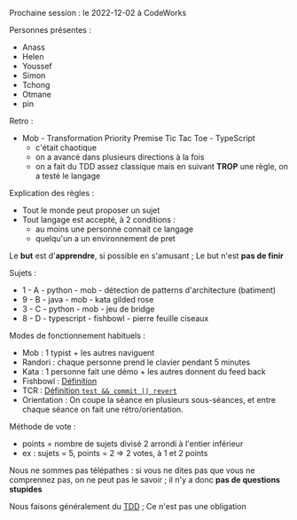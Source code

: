 Prochaine session : le 2022-12-02 à CodeWorks

Personnes présentes :
- Anass
- Helen
- Youssef
- Simon
- Tchong
- Otmane
- pin

Retro :
- Mob - Transformation Priority Premise Tic Tac Toe - TypeScript
  - c'était chaotique
  - on a avancé dans plusieurs directions à la fois
  - on a fait du TDD assez classique mais en suivant **TROP** une règle, on a testé le langage

Explication des règles :
- Tout le monde peut proposer un sujet
- Tout langage est accepté, à 2 conditions :
  - au moins une personne connait ce langage
  - quelqu'un a un environnement de pret

Le **but** est d'**apprendre**, si possible en s'amusant ;
Le but n'est **pas de finir**

Sujets :
- 1 - A - python - mob - détection de patterns d'architecture (batiment)
- 9 - B - java - mob - kata gilded rose
- 3 - C - python - mob - jeu de bridge
- 8 - D - typescript - fishbowl - pierre feuille ciseaux

Modes de fonctionnement habituels :
- Mob : 1 typist + les autres naviguent
- Randori : chaque personne prend le clavier pendant 5 minutes
- Kata : 1 personne fait une démo + les autres donnent du feed back
- Fishbowl : [Définition](https://en.wikipedia.org/wiki/Fishbowl_(conversation))
- TCR : [Définition `test && commit || revert`](https://medium.com/@kentbeck_7670/test-commit-revert-870bbd756864)
- Orientation : On coupe la séance en plusieurs sous-séances,
  et entre chaque séance on fait une rétro/orientation.

Méthode de vote :
- points = nombre de sujets divisé 2 arrondi à l'entier inférieur
- ex : sujets = 5, points = 2 => 2 votes, à 1 et 2 points

Nous ne sommes pas télépathes :
si vous ne dites pas que vous ne comprennez pas, on ne peut pas le savoir ;
il n'y a donc **pas de questions stupides**

Nous faisons généralement du [TDD](https://fr.wikipedia.org/wiki/Test_driven_development) ;
Ce n'est pas une obligation
